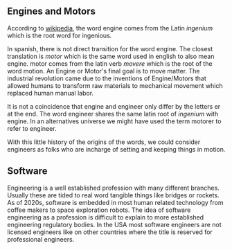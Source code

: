 ## Engines and Motors

According to [wikipedia](https://en.wikipedia.org/wiki/Engine#Terminology), the word engine comes from the Latin  _ingenium_ which is the root word for ingenious.

In spanish, there is not direct transition for the word engine. The closest translation is _motor_ which is the same word used in english to also mean engine.  motor comes from the latin verb _movere_ which is the root of the word motion. An Engine or Motor's final goal is to move matter. The industrial revolution came due to the inventions of Engine/Motors that allowed humans to transform raw materials to mechanical movement which replaced human manual labor.

It is not a coincidence that engine and engineer only differ by the letters er at the end. The word engineer shares the same latin root of _ingenium_ with engine. In an alternatives universe we might have used the term motorer to refer to engineer.

With this little history of the origins of the words, we could consider engineers as folks who are incharge of setting and keeping things in motion.  

## Software

Engineering is a well established profession with many different branches. Usually these are tided to real word tangible things like bridges or rockets. As of 2020s, software is embedded in most human related technology from coffee makers to space exploration robots. The idea of software engineering as a profession is difficult to explain to more established engineering regulatory bodies. In the USA most software engineers are not licensed engineers like on other countries where the title is reserved for professional engineers. 


